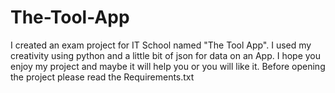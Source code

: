 # The-Tool-App
I created an exam project for IT School named "The Tool App". I used my creativity using python and a little bit of json for data on an App. I hope you enjoy my project and maybe it will help you or you will like it. Before opening the project please read the Requirements.txt 
